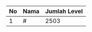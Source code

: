 | No | Nama            | Jumlah Level |
|----|-----------------|--------------|
| 1  | #    |    2503        |
